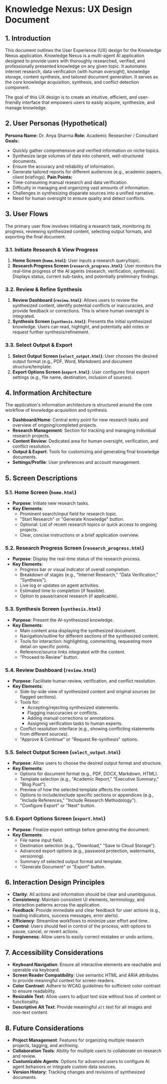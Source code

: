 # Knowledge Nexus: UX Design Document

## 1. Introduction

This document outlines the User Experience (UX) design for the Knowledge Nexus application. Knowledge Nexus is a multi-agent AI application designed to provide users with thoroughly researched, verified, and professionally presented knowledge on any given topic. It automates internet research, data verification (with human oversight), knowledge storage, content synthesis, and tailored document generation. It serves as the core knowledge acquisition, synthesis, and conflict detection component.

The goal of this UX design is to create an intuitive, efficient, and user-friendly interface that empowers users to easily acquire, synthesize, and manage knowledge.

## 2. User Personas (Hypothetical)

**Persona Name:** Dr. Anya Sharma
**Role:** Academic Researcher / Consultant
**Goals:**
*   Quickly gather comprehensive and verified information on niche topics.
*   Synthesize large volumes of data into coherent, well-structured documents.
*   Ensure the accuracy and reliability of information.
*   Generate tailored reports for different audiences (e.g., academic papers, client briefings).
**Pain Points:**
*   Time-consuming manual research and data verification.
*   Difficulty in managing and organizing vast amounts of information.
*   Challenges in synthesizing disparate sources into a unified narrative.
*   Need for human oversight to ensure quality and detect conflicts.

## 3. User Flows

The primary user flow involves initiating a research task, monitoring its progress, reviewing synthesized content, selecting output formats, and exporting the final document.

### 3.1. Initiate Research & View Progress

1.  **Home Screen (`home.html`)**: User inputs a research query/topic.
2.  **Research Progress Screen (`research_progress.html`)**: User monitors the real-time progress of the AI agents (research, verification, synthesis). Displays status, current sub-tasks, and potentially preliminary findings.

### 3.2. Review & Refine Synthesis

1.  **Review Dashboard (`review.html`)**: Allows users to review the synthesized content, identify potential conflicts or inaccuracies, and provide feedback or corrections. This is where human oversight is integrated.
2.  **Synthesis Screen (`synthesis.html`)**: Presents the initial synthesized knowledge. Users can read, highlight, and potentially add notes or request further synthesis/refinement.

### 3.3. Select Output & Export

1.  **Select Output Screen (`select_output.html`)**: User chooses the desired output format (e.g., PDF, Word, Markdown) and document structure/template.
2.  **Export Options Screen (`export.html`)**: User configures final export settings (e.g., file name, destination, inclusion of sources).

## 4. Information Architecture

The application's information architecture is structured around the core workflow of knowledge acquisition and synthesis.

*   **Dashboard/Home**: Central entry point for new research tasks and overview of ongoing/completed projects.
*   **Research Management**: Section for tracking and managing individual research projects.
*   **Content Review**: Dedicated area for human oversight, verification, and conflict resolution.
*   **Output & Export**: Tools for customizing and generating final knowledge documents.
*   **Settings/Profile**: User preferences and account management.

## 5. Screen Descriptions

### 5.1. Home Screen (`home.html`)

*   **Purpose**: Initiate new research tasks.
*   **Key Elements**:
    *   Prominent search/input field for research topic.
    *   "Start Research" or "Generate Knowledge" button.
    *   Optional: List of recent research topics or quick access to ongoing projects.
    *   Clear, concise instructions or a brief application overview.

### 5.2. Research Progress Screen (`research_progress.html`)

*   **Purpose**: Display the real-time status of the research process.
*   **Key Elements**:
    *   Progress bar or visual indicator of overall completion.
    *   Breakdown of stages (e.g., "Internet Research," "Data Verification," "Synthesis").
    *   Live log or updates on agent activities.
    *   Estimated time to completion (if feasible).
    *   Option to pause/cancel research (if applicable).

### 5.3. Synthesis Screen (`synthesis.html`)

*   **Purpose**: Present the AI-synthesized knowledge.
*   **Key Elements**:
    *   Main content area displaying the synthesized document.
    *   Navigation/outline for different sections of the synthesized content.
    *   Tools for interaction: highlighting, commenting, requesting more detail on specific points.
    *   Reference/source links integrated with the content.
    *   "Proceed to Review" button.

### 5.4. Review Dashboard (`review.html`)

*   **Purpose**: Facilitate human review, verification, and conflict resolution.
*   **Key Elements**:
    *   Side-by-side view of synthesized content and original sources (or flagged sections).
    *   Tools for:
        *   Accepting/rejecting synthesized statements.
        *   Flagging inaccuracies or conflicts.
        *   Adding manual corrections or annotations.
        *   Assigning verification tasks to human experts.
    *   Conflict resolution interface (e.g., showing conflicting statements from different sources).
    *   "Approve & Continue" or "Request Re-synthesis" options.

### 5.5. Select Output Screen (`select_output.html`)

*   **Purpose**: Allow users to choose the desired output format and structure.
*   **Key Elements**:
    *   Options for document format (e.g., PDF, DOCX, Markdown, HTML).
    *   Template selection (e.g., "Academic Report," "Executive Summary," "Blog Post").
    *   Preview of how the selected template affects the content.
    *   Options to include/exclude specific sections or appendices (e.g., "Include References," "Include Research Methodology").
    *   "Configure Export" or "Next" button.

### 5.6. Export Options Screen (`export.html`)

*   **Purpose**: Finalize export settings before generating the document.
*   **Key Elements**:
    *   File name input field.
    *   Destination selection (e.g., "Download," "Save to Cloud Storage").
    *   Advanced export options (e.g., password protection, watermarks, versioning).
    *   Summary of selected output format and template.
    *   "Generate Document" or "Export" button.

## 6. Interaction Design Principles

*   **Clarity**: All actions and information should be clear and unambiguous.
*   **Consistency**: Maintain consistent UI elements, terminology, and interaction patterns across the application.
*   **Feedback**: Provide immediate and clear feedback for user actions (e.g., loading indicators, success messages, error alerts).
*   **Efficiency**: Streamline workflows to minimize user effort and time.
*   **Control**: Users should feel in control of the process, with options to pause, cancel, or revert actions.
*   **Forgiveness**: Allow users to easily correct mistakes or undo actions.

## 7. Accessibility Considerations

*   **Keyboard Navigation**: Ensure all interactive elements are reachable and operable via keyboard.
*   **Screen Reader Compatibility**: Use semantic HTML and ARIA attributes to provide meaningful context for screen readers.
*   **Color Contrast**: Adhere to WCAG guidelines for sufficient color contrast to ensure readability.
*   **Resizable Text**: Allow users to adjust text size without loss of content or functionality.
*   **Descriptive Alt Text**: Provide meaningful `alt` text for all images and non-text content.

## 8. Future Considerations

*   **Project Management**: Features for organizing multiple research projects, tagging, and archiving.
*   **Collaboration Tools**: Ability for multiple users to collaborate on research and review.
*   **Customizable Agents**: Options for advanced users to configure AI agent behaviors or integrate custom data sources.
*   **Version History**: Tracking changes and revisions of synthesized documents.